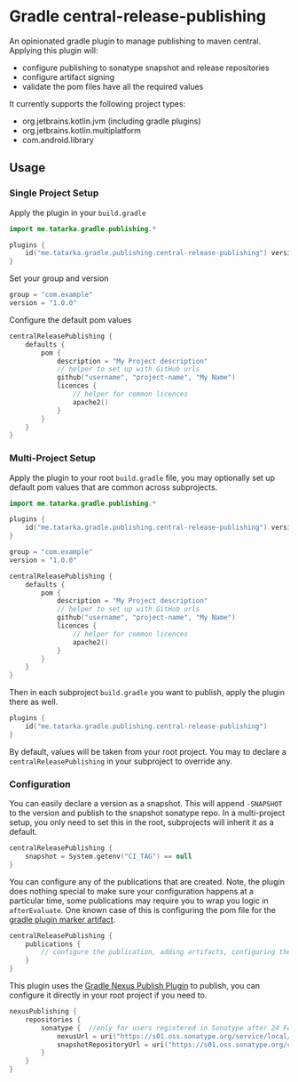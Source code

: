 # Gradle central-release-publishing

An opinionated gradle plugin to manage publishing to maven central. Applying this plugin will:

- configure publishing to sonatype snapshot and release repositories
- configure artifact signing
- validate the pom files have all the required values

It currently supports the following project types:

- org.jetbrains.kotlin.jvm (including gradle plugins)
- org.jetbrains.kotlin.multiplatform
- com.android.library

## Usage

### Single Project Setup

Apply the plugin in your `build.gradle`

```kotlin
import me.tatarka.gradle.publishing.*

plugins {
    id("me.tatarka.gradle.publishing.central-release-publishing") version "0.1.0"
}
```

Set your group and version

```kotlin
group = "com.example"
version = "1.0.0"
```

Configure the default pom values

```kotlin
centralReleasePublishing {
    defaults {
        pom {
            description = "My Project description"
            // helper to set up with GitHub urls
            github("username", "project-name", "My Name")
            licences {
                // helper for common licences
                apache2()
            }
        }
    }
}
```

### Multi-Project Setup

Apply the plugin to your root `build.gradle` file, you may optionally set up default pom values that are common across
subprojects.

```kotlin
import me.tatarka.gradle.publishing.*

plugins {
    id("me.tatarka.gradle.publishing.central-release-publishing") version "0.1.0"
}

group = "com.example"
version = "1.0.0"

centralReleasePublishing {
    defaults {
        pom {
            description = "My Project description"
            // helper to set up with GitHub urls
            github("username", "project-name", "My Name")
            licences {
                // helper for common licences
                apache2()
            }
        }
    }
}
```

Then in each subproject `build.gradle` you want to publish, apply the plugin there as well.

```kotlin
plugins {
    id("me.tatarka.gradle.publishing.central-release-publishing")
}
```

By default, values will be taken from your root project. You may to declare a `centralReleasePublishing` in your
subproject to override any.

### Configuration

You can easily declare a version as a snapshot. This will append `-SNAPSHOT` to the version and publish to the snapshot
sonatype repo. In a multi-project setup, you only need to set this in the root, subprojects will inherit it as a default.

```kotlin
centralReleasePublishing {
    snapshot = System.getenv("CI_TAG") == null
}
```

You can configure any of the publications that are created. Note, the plugin does nothing special to make sure your
configuration happens at a particular time, some publications may require you to wrap you logic in `afterEvaluate`. One
known case of this is configuring the pom file for the
[gradle plugin marker artifact](https://discuss.gradle.org/t/how-can-i-customize-the-pom-of-the-plugin-marker-artifacts/33053).

```kotlin
centralReleasePublishing {
    publications {
        // configure the publication, adding artifacts, configuring the pom file, etc.
    }
}
```

This plugin uses the [Gradle Nexus Publish Plugin](https://github.com/gradle-nexus/publish-plugin) to publish, you can
configure it directly in your root project if you need to.

```kotlin
nexusPublishing {
    repositories {
        sonatype {  //only for users registered in Sonatype after 24 Feb 2021
            nexusUrl = uri("https://s01.oss.sonatype.org/service/local/")
            snapshotRepositoryUrl = uri("https://s01.oss.sonatype.org/content/repositories/snapshots/")
        }
    }
}
```